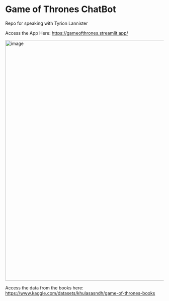 # Game of Thrones ChatBot
Repo for speaking with Tyrion Lannister

Access the App Here: https://gameofthrones.streamlit.app/

<img width="762" alt="image" src="https://github.com/parker84/got-chat/assets/12496987/fe071dcc-3d7a-4edc-a1ed-647cce1ce88b">

Access the data from the books here: https://www.kaggle.com/datasets/khulasasndh/game-of-thrones-books
